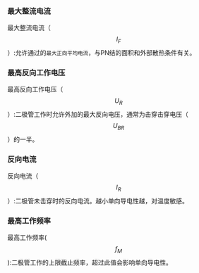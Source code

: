 ### 最大整流电流

最大整流电流（$$I_F$$）:允许通过的`最大正向平均电流`，与PN结的面积和外部散热条件有关。

### 最高反向工作电压

最高反向工作电压（$$U_R$$）:二极管工作时允许外加的最大反向电压，通常为击穿击穿电压（$$U_{BR}$$）的一半。

### 反向电流

反向电流（$$I_R$$）:二极管未击穿时的反向电流。越小单向导电性越，对温度敏感。

### 最高工作频率

最高工作频率($$f_M$$):二极管工作的上限截止频率，超过此值会影响单向导电性。
